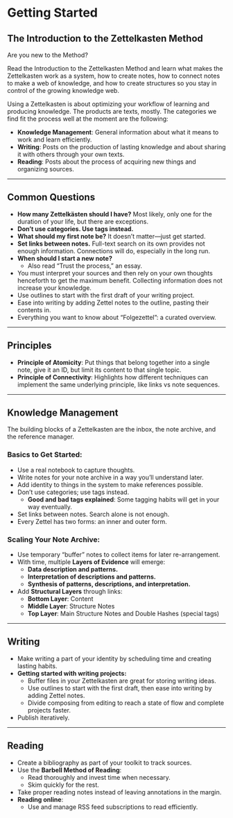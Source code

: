 # Getting Started

## The Introduction to the Zettelkasten Method

Are you new to the Method?

Read the Introduction to the Zettelkasten Method and learn what makes the Zettelkasten work as a system, how to create notes, how to connect notes to make a web of knowledge, and how to create structures so you stay in control of the growing knowledge web.

Using a Zettelkasten is about optimizing your workflow of learning and producing knowledge. The products are texts, mostly. The categories we find fit the process well at the moment are the following:

- **Knowledge Management**: General information about what it means to work and learn efficiently.
- **Writing**: Posts on the production of lasting knowledge and about sharing it with others through your own texts.
- **Reading**: Posts about the process of acquiring new things and organizing sources.

---

## Common Questions

- **How many Zettelkästen should I have?** Most likely, only one for the duration of your life, but there are exceptions.
- **Don’t use categories. Use tags instead.**
- **What should my first note be?** It doesn’t matter—just get started.
- **Set links between notes.** Full-text search on its own provides not enough information. Connections will do, especially in the long run.
- **When should I start a new note?**
  - Also read “Trust the process,” an essay.
- You must interpret your sources and then rely on your own thoughts henceforth to get the maximum benefit. Collecting information does not increase your knowledge.
- Use outlines to start with the first draft of your writing project.
- Ease into writing by adding Zettel notes to the outline, pasting their contents in.
- Everything you want to know about “Folgezettel”: a curated overview.

---

## Principles

- **Principle of Atomicity**: Put things that belong together into a single note, give it an ID, but limit its content to that single topic.
- **Principle of Connectivity**: Highlights how different techniques can implement the same underlying principle, like links vs note sequences.

---

## Knowledge Management

The building blocks of a Zettelkasten are the inbox, the note archive, and the reference manager.

### Basics to Get Started:

- Use a real notebook to capture thoughts.
- Write notes for your note archive in a way you’ll understand later.
- Add identity to things in the system to make references possible.
- Don’t use categories; use tags instead.
  - **Good and bad tags explained**: Some tagging habits will get in your way eventually.
- Set links between notes. Search alone is not enough.
- Every Zettel has two forms: an inner and outer form.

### Scaling Your Note Archive:

- Use temporary “buffer” notes to collect items for later re-arrangement.
- With time, multiple **Layers of Evidence** will emerge:
  - **Data description and patterns.**
  - **Interpretation of descriptions and patterns.**
  - **Synthesis of patterns, descriptions, and interpretation.**
- Add **Structural Layers** through links:
  - **Bottom Layer**: Content
  - **Middle Layer**: Structure Notes
  - **Top Layer**: Main Structure Notes and Double Hashes (special tags)

---

## Writing

- Make writing a part of your identity by scheduling time and creating lasting habits.
- **Getting started with writing projects:**
  - Buffer files in your Zettelkasten are great for storing writing ideas.
  - Use outlines to start with the first draft, then ease into writing by adding Zettel notes.
  - Divide composing from editing to reach a state of flow and complete projects faster.
- Publish iteratively.

---

## Reading

- Create a bibliography as part of your toolkit to track sources.
- Use the **Barbell Method of Reading**:
  - Read thoroughly and invest time when necessary.
  - Skim quickly for the rest.
- Take proper reading notes instead of leaving annotations in the margin.
- **Reading online**:
  - Use and manage RSS feed subscriptions to read efficiently.

